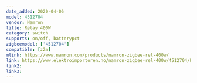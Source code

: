 ```yaml
---
date_added: 2020-04-06
model: 4512704
vendor: Namron
title: Relay 400W
category: switch
supports: on/off, batterypct
zigbeemodel: ['4512704']
compatible: [z2m]
mlink: https://www.namron.com/products/namron-zigbee-rel-400w/
link: https://www.elektroimportoren.no/namron-zigbee-rel-400w/4512704/Product.html
link2: 
link3: 
---
```

